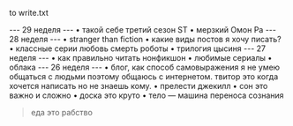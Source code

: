 ﻿to write.txt

--- 29 неделя ---
• такой себе третий сезон ST
• мерзкий Омон Ра
--- 28 неделя ---
• stranger than fiction
• какие виды постов я хочу писать?
• классные серии любовь смерть роботы
• трилогия цысиня
--- 27 неделя ---
• как правильно читать нонфикшон
• любимые сериалы
• облака
--- 26 неделя ---
• блог, как способ самовыражения
	я не умею общаться с людьми поэтому общаюсь с интернетом.
	твитор это когда хочется написать но не знаешь кому.
• прелести джекилл
• сон это важно и сложно
• доска это круто
• тело — машина переноса сознания
> еда это рабство